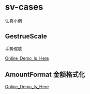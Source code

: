 sv-cases
=========
认真小例

GestrueScale
-------------
手势缩放

[Online_Demo_Is_Here](./GestureScale/docs/pages/index/index.html)


AmountFormat 金额格式化
------------------------
[Online_Demo_Is_Here](./test/amountFormat.html)

